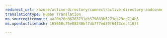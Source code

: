 ```yaml
---
redirect_url: /azure/active-directory/connect/active-directory-aadconnect-federation-management
translationtype: Human Translation
ms.sourcegitcommit: aa20b20c86763791eb579883b5273ea79cc714b5
ms.openlocfilehash: 165650c75e08340bf7db777ed29f64f3cec410ff

---
```




<!--HONumber=Dec16_HO3-->


